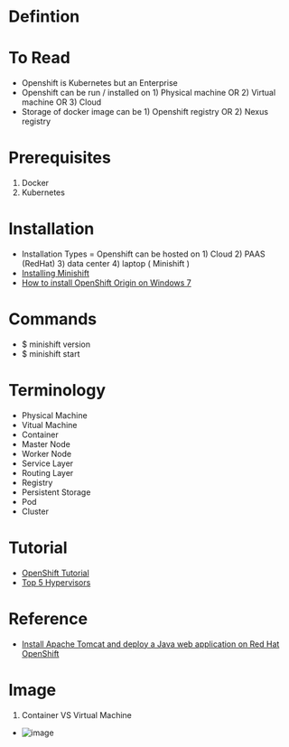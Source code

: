 # Defintion

# To Read
* Openshift is Kubernetes but an Enterprise
* Openshift can be run / installed on 1) Physical machine OR 2) Virtual machine OR 3) Cloud
* Storage of docker image can be 1) Openshift registry OR 2) Nexus registry

# Prerequisites
1. Docker
2. Kubernetes

# Installation
* Installation Types = Openshift can be hosted on 1) Cloud 2) PAAS (RedHat) 3) data center 4) laptop ( Minishift )
* [Installing Minishift](https://docs.okd.io/3.11/minishift/getting-started/installing.html)
* [How to install OpenShift Origin on Windows 7](https://stackoverflow.com/questions/17637981/how-to-install-openshift-origin-on-windows-7)

# Commands
* $ minishift version
* $ minishift start

# Terminology
* Physical Machine
* Vitual Machine
* Container
* Master Node
* Worker Node
* Service Layer
* Routing Layer
* Registry
* Persistent Storage
* Pod
* Cluster


# Tutorial
* [OpenShift Tutorial](https://www.tutorialspoint.com/openshift/index.htm)
* [Top 5 Hypervisors](https://www.actualtechmedia.com/io/top-5-enterprise-type-1-hypervisors/)

# Reference
* [Install Apache Tomcat and deploy a Java web application on Red Hat OpenShift](https://developers.redhat.com/blog/2020/07/01/install-apache-tomcat-and-deploy-a-java-web-application-on-red-hat-openshift)

# Image
1. Container VS Virtual Machine
* ![image](https://user-images.githubusercontent.com/7721150/149341082-6956de03-71e0-4dc9-91b9-78fcf8a53ead.png)
